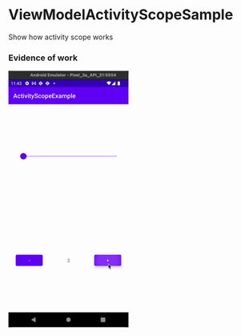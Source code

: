 # ViewModelActivityScopeSample
Show how activity scope works

### Evidence of work 

<img src="https://github.com/GabriellCosta/ViewModelActivityScopeSample/raw/main/.github/running.gif" width="240">

